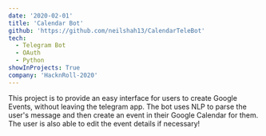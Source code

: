 ```yaml
---
date: '2020-02-01'
title: 'Calendar Bot'
github: 'https://github.com/neilshah13/CalendarTeleBot'
tech:
  - Telegram Bot
  - OAuth
  - Python
showInProjects: True
company: 'HacknRoll-2020'
---
```


This project is to provide an easy interface for users to create Google Events, without leaving the telegram app.
The bot uses NLP to parse the user's message and then create an event in their Google Calendar for them. The user is also able to edit the event details if necessary!